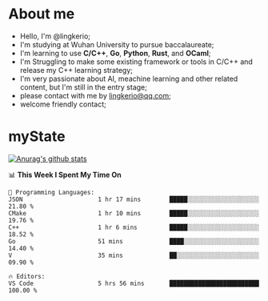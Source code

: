 # About me

- Hello, I'm @lingkerio; 
- I'm studying at Wuhan University to pursue baccalaureate;
- I'm learning to use **C/C++**, **Go**, **Python**, **Rust**, and **OCaml**;
- I'm Struggling to make some existing framework or tools in C/C++ and release my C++ learning strategy;
- I'm very passionate about AI, meachine learning and other related content, but I'm still in the entry stage;
- please contact with me by lingkerio@qq.com;
- welcome friendly contact;


# myState
[![Anurag's github stats](https://github-readme-stats.vercel.app/api?username=lingkerio&count_private=true&show_icons=true&theme=radical "![Anurag's github stats")](https://github.com/anuraghazra/github-readme-stats)

<!--[![Top Langs](https://github-readme-stats.vercel.app/api/top-langs/?username=lingkerio&layout=compact)](https://github.com/anuraghazra/github-readme-stats)-->

<!--START_SECTION:waka-->
📊 **This Week I Spent My Time On** 

```text
💬 Programming Languages: 
JSON                     1 hr 17 mins        █████░░░░░░░░░░░░░░░░░░░░   21.80 % 
CMake                    1 hr 10 mins        █████░░░░░░░░░░░░░░░░░░░░   19.76 % 
C++                      1 hr 6 mins         █████░░░░░░░░░░░░░░░░░░░░   18.52 % 
Go                       51 mins             ████░░░░░░░░░░░░░░░░░░░░░   14.40 % 
V                        35 mins             ██░░░░░░░░░░░░░░░░░░░░░░░   09.90 % 

🔥 Editors: 
VS Code                  5 hrs 56 mins       █████████████████████████   100.00 % 
```


<!--END_SECTION:waka-->

